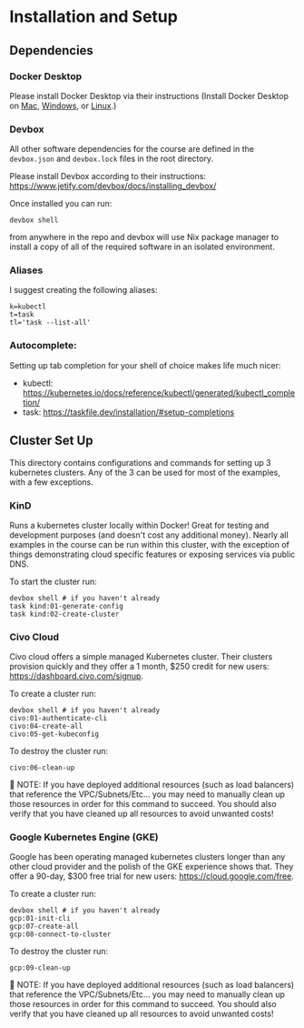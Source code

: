 # Installation and Setup

## Dependencies

### Docker Desktop

Please install Docker Desktop via their instructions (Install Docker Desktop on [Mac](https://docs.docker.com/desktop/install/mac-install/), [Windows](https://docs.docker.com/desktop/install/windows-install/), or [Linux](https://docs.docker.com/desktop/install/linux-install/).)

### Devbox

All other software dependencies for the course are defined in the `devbox.json` and `devbox.lock` files in the root directory.

Please install Devbox according to their instructions: https://www.jetify.com/devbox/docs/installing_devbox/

Once installed you can run:

```
devbox shell
```

from anywhere in the repo and devbox will use Nix package manager to install a copy of all of the required software in an isolated environment.

### Aliases

I suggest creating the following aliases:

```
k=kubectl
t=task
tl='task --list-all'
```

### Autocomplete:

Setting up tab completion for your shell of choice makes life much nicer:

- kubectl: https://kubernetes.io/docs/reference/kubectl/generated/kubectl_completion/
- task: https://taskfile.dev/installation/#setup-completions

## Cluster Set Up

This directory contains configurations and commands for setting up 3 kubernetes clusters. Any of the 3 can be used for most of the examples, with a few exceptions.

### KinD

Runs a kubernetes cluster locally within Docker! Great for testing and development purposes (and doesn't cost any additional money). Nearly all examples in the course can be run within this cluster, with the exception of things demonstrating cloud specific features or exposing services via public DNS.

To start the cluster run:

```
devbox shell # if you haven't already
task kind:01-generate-config
task kind:02-create-cluster
```

### Civo Cloud

Civo cloud offers a simple managed Kubernetes cluster. Their clusters provision quickly and they offer a 1 month, $250 credit for new users: https://dashboard.civo.com/signup.

To create a cluster run:

```
devbox shell # if you haven't already
civo:01-authenticate-cli
civo:04-create-all
civo:05-get-kubeconfig
```

To destroy the cluster run:

```
civo:06-clean-up
```

🚨 NOTE: If you have deployed additional resources (such as load balancers) that reference the VPC/Subnets/Etc... you may need to manually clean up those resources in order for this command to succeed. You should also verify that you have cleaned up all resources to avoid unwanted costs!

### Google Kubernetes Engine (GKE)

Google has been operating managed kubernetes clusters longer than any other cloud provider and the polish of the GKE experience shows that. They offer a 90-day, $300 free trial for new users: https://cloud.google.com/free.

To create a cluster run:

```
devbox shell # if you haven't already
gcp:01-init-cli
gcp:07-create-all
gcp:08-connect-to-cluster
```

To destroy the cluster run:

```
gcp:09-clean-up
```

🚨 NOTE: If you have deployed additional resources (such as load balancers) that reference the VPC/Subnets/Etc... you may need to manually clean up those resources in order for this command to succeed. You should also verify that you have cleaned up all resources to avoid unwanted costs!